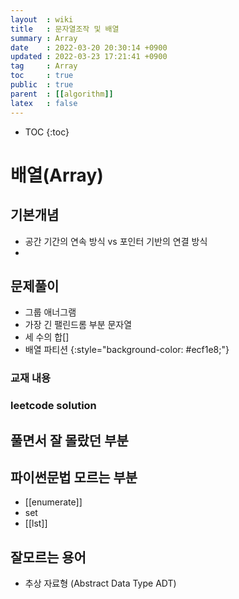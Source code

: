 ```yaml
---
layout  : wiki
title   : 문자열조작 및 배열 
summary : Array 
date    : 2022-03-20 20:30:14 +0900
updated : 2022-03-23 17:21:41 +0900
tag     : Array  
toc     : true
public  : true
parent  : [[algorithm]] 
latex   : false
---
```

* TOC
{:toc}

# 배열(Array)
## 기본개념 

 * 공간 기간의 연속 방식 vs 포인터 기반의 연결 방식 
 * 
    
## 문제풀이  
* 그룹 애너그램 
* 가장 긴 팰린드롬 부분 문자열
* 세 수의 합[]
* 배열 파티션
{:style="background-color: #ecf1e8;"}



### 교재 내용

### leetcode solution

## 풀면서 잘 몰랐던 부분 

## 파이썬문법 모르는 부분 
* [[enumerate]]
* set
* [[lst]]

## 잘모르는 용어
* 추상 자료형 (Abstract Data Type ADT)
